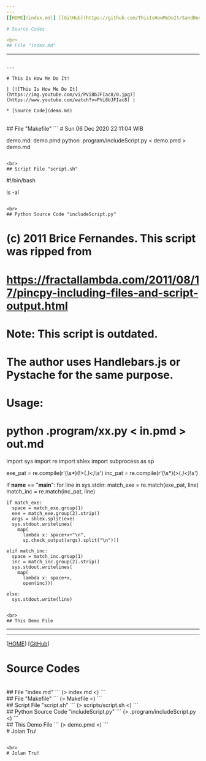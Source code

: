 ```yaml
---
---
[[HOME](index.md)] [[GitHub](https://github.com/ThisIsHowMeDoIt/SandBox/)]

# Source Codes

<br>
## File "index.md"
```
---
```

---

# This Is How Me Do It!

| [![This Is How Me Do It](https://img.youtube.com/vi/PVi8bJFIac8/0.jpg)](https://www.youtube.com/watch?v=PVi8bJFIac8) |

* [Source Code](demo.md)

```

<br>
## File "Makefile"
```
# Sun 06 Dec 2020 22:11:04 WIB

demo.md: demo.pmd
	python .program/includeScript.py < demo.pmd > demo.md

```

<br>
## Script File "script.sh"
```
#!/bin/bash

ls -al

```

<br>
## Python Source Code "includeScript.py"
```
# (c) 2011 Brice Fernandes. This script was ripped from 
# https://fractallambda.com/2011/08/17/pincpy-including-files-and-script-output.html
# Note: This script is outdated.  
# The author uses Handlebars.js or Pystache for the same purpose.
# Usage: 
#     python .program/xx.py < in.pmd > out.md

import sys
import re
import shlex
import subprocess as sp
 
exe_pat = re.compile(r'(\s*)\(!>(.*)<\)\s*')
inc_pat = re.compile(r'(\s*)\(>(.*)<\)\s*')
 
if __name__ == "__main__":
  for line in sys.stdin:
    match_exe = re.match(exe_pat, line)
    match_inc = re.match(inc_pat, line)

    if match_exe:
      space = match_exe.group(1)
      exe = match_exe.group(2).strip()
      args = shlex.split(exe)
      sys.stdout.writelines(
        map(
          lambda x: space+x+"\n", 
          sp.check_output(args).split("\n")))

    elif match_inc:
      space = match_inc.group(1)
      inc = match_inc.group(2).strip()
      sys.stdout.writelines(
        map(
          lambda x: space+x, 
          open(inc)))

    else:
      sys.stdout.write(line)

```

<br>
## This Demo File
```
---
---
[[HOME](index.md)] [[GitHub](https://github.com/ThisIsHowMeDoIt/SandBox/)]

# Source Codes

<br>
## File "index.md"
```
(> index.md <)
```

<br>
## File "Makefile"
```
(> Makefile <)
```

<br>
## Script File "script.sh"
```
(> scripts/script.sh <)
```

<br>
## Python Source Code "includeScript.py"
```
(> .program/includeScript.py <)
```

<br>
## This Demo File
```
(> demo.pmd <)
```

<br>
# Jolan Tru!

```

<br>
# Jolan Tru!

